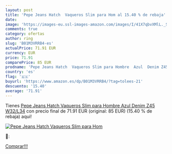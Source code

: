 ```yaml
---
layout: post
title: 'Pepe Jeans Hatch  Vaqueros Slim para Hom al 15.40 % de rebaja'
date: 
image: 'https://images-eu.ssl-images-amazon.com/images/I/41X7qbvXMlL._SL200_.jpg'
comments: true
category: ofertas
author: ring
slug: 'B01M3VRRB4-es'
actualPrice: 71.91 EUR
currency: EUR
price: 71.91
comparePrice: 85 EUR
prodname: 'Pepe Jeans Hatch  Vaqueros Slim para Hombre  Azul  Denim Z45   W32/L34'
country: 'es'
flag: '🇪🇸'
buyurl: 'https://www.amazon.es/dp/B01M3VRRB4/?tag=tolees-21'
descuento: '15.40'
average: '71.91'
---
```


Tienes [Pepe Jeans Hatch  Vaqueros Slim para Hombre  Azul  Denim Z45   W32/L34](https://www.amazon.es/dp/B01M3VRRB4/?tag=tolees-21) con precio final de  71.91 EUR (original: 85 EUR) (15.40 %  de rebaja) aqui!

[![Pepe Jeans Hatch  Vaqueros Slim para Hom](https://images-eu.ssl-images-amazon.com/images/I/41X7qbvXMlL._SL200_.jpg)](https://www.amazon.es/dp/B01M3VRRB4/?tag=tolees-21)

🔎:


[Comprar!!!](https://www.amazon.es/dp/B01M3VRRB4/?tag=tolees-21)
